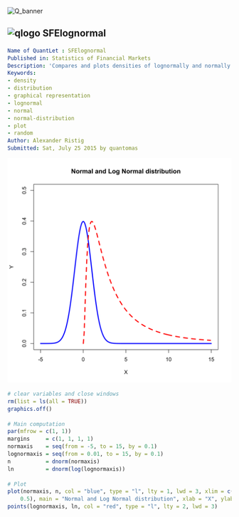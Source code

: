 
![Q_banner](https://github.com/QuantLet/Styleguide-and-Validation-procedure/blob/master/pictures/banner.png)

## ![qlogo](https://github.com/QuantLet/Styleguide-and-Validation-procedure/blob/master/pictures/qloqo.png) **SFElognormal**

```yaml
Name of QuantLet : SFElognormal
Published in: Statistics of Financial Markets
Description: 'Compares and plots densities of lognormally and normally distributed random variables.'
Keywords:
- density
- distribution
- graphical representation
- lognormal
- normal
- normal-distribution
- plot
- random
Author: Alexander Ristig
Submitted: Sat, July 25 2015 by quantomas
```

![Picture1](SFElognormal-1.png)


```r
# clear variables and close windows
rm(list = ls(all = TRUE))
graphics.off()

# Main computation
par(mfrow = c(1, 1))
margins     = c(1, 1, 1, 1)
normaxis    = seq(from = -5, to = 15, by = 0.1)
lognormaxis = seq(from = 0.01, to = 15, by = 0.1)
n           = dnorm(normaxis)
ln          = dnorm(log(lognormaxis))

# Plot
plot(normaxis, n, col = "blue", type = "l", lty = 1, lwd = 3, xlim = c(-5, 15), ylim = c(0, 
    0.5), main = "Normal and Log Normal distribution", xlab = "X", ylab = "Y")
points(lognormaxis, ln, col = "red", type = "l", lty = 2, lwd = 3)
```
